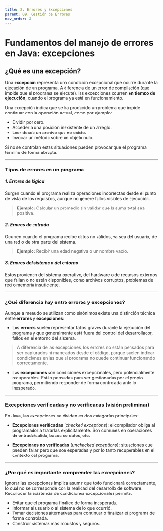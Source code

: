 ```yaml
---
title: 2. Errores y Excepciones
parent: 09. Gestión de Errores
nav_order: 2
---
```


# Fundamentos del manejo de errores en Java: excepciones

## ¿Qué es una excepción?

Una **excepción** representa una condición excepcional que ocurre durante la ejecución de un programa. A diferencia de un error de compilación (que impide que el programa se ejecute), las excepciones ocurren **en tiempo de ejecución**, cuando el programa ya está en funcionamiento.

Una excepción indica que se ha producido un problema que impide continuar con la operación actual, como por ejemplo:

- Dividir por cero.
- Acceder a una posición inexistente de un arreglo.
- Leer desde un archivo que no existe.
- Invocar un método sobre un objeto nulo.

Si no se controlan estas situaciones pueden provocar que el programa termine de forma abrupta.

---
### Tipos de errores en un programa

##### 1. **Errores de lógica**
Surgen cuando el programa realiza operaciones incorrectas desde el punto de vista de los requisitos, aunque no genere fallos visibles de ejecución. 

> **Ejemplo:** Calcular un promedio sin validar que la suma total sea positiva.

##### 2. **Errores de entrada**
Ocurren cuando el programa recibe datos no válidos, ya sea del usuario, de una red o de otra parte del sistema. 

> **Ejemplo:** Recibir una edad negativa o un nombre vacío.

##### 3. **Errores del sistema o del entorno**
Estos provienen del sistema operativo, del hardware o de recursos externos que fallan o no están disponibles, como archivos corruptos, problemas de red o memoria insuficiente.

---
### ¿Qué diferencia hay entre errores y excepciones?

Aunque a menudo se utilizan como sinónimos existe una distinción técnica entre **errores** y **excepciones**:

- Los **errores** suelen representar fallos graves durante la ejecución del programa y que generalmente está fuera del control del desarrollador, fallos en el entorno del sistema.

> A diferencia de las excepciones, los errores no están pensados para ser capturados ni manejados desde el código, porque suelen indicar condiciones en las que el programa no puede continuar funcionando correctamente.

- Las **excepciones** son condiciones excepcionales, pero potencialmente recuperables. Están pensadas para ser gestionadas por el propio programa, permitiendo responder de forma controlada ante lo inesperado.

---
### Excepciones verificadas y no verificadas (visión preliminar)

En Java, las excepciones se dividen en dos categorías principales:

- **Excepciones verificadas** (*checked exceptions*): el compilador obliga al programador a tratarlas explícitamente. Son comunes en operaciones de entrada/salida, bases de datos, etc.
  
- **Excepciones no verificadas** (*unchecked exceptions*): situaciones que pueden fallar pero que son esperadas y por lo tanto recuperables en el contexto del programa. 

---
### ¿Por qué es importante comprender las excepciones?

Ignorar las excepciones implica asumir que todo funcionará correctamente, lo cual no se corresponde con la realidad del desarrollo de software. Reconocer la existencia de condiciones excepcionales permite:

- Evitar que el programa finalice de forma inesperada.
- Informar al usuario o al sistema de lo que ocurrió.
- Tomar decisiones alternativas para continuar o finalizar el programa de forma controlada.
- Construir sistemas más robustos y seguros.

